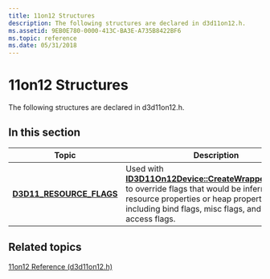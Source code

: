 ```yaml
---
title: 11on12 Structures
description: The following structures are declared in d3d11on12.h.
ms.assetid: 9EB0E780-0000-413C-BA3E-A735B8422BF6
ms.topic: reference
ms.date: 05/31/2018
---
```


# 11on12 Structures

The following structures are declared in d3d11on12.h.

## In this section



| Topic                                                             | Description                                                                                                                                                                                                                                                     |
|-------------------------------------------------------------------|-----------------------------------------------------------------------------------------------------------------------------------------------------------------------------------------------------------------------------------------------------------------|
| [**D3D11\_RESOURCE\_FLAGS**](/windows/desktop/api/d3d11on12/ns-d3d11on12-d3d11_resource_flags)<br/> | Used with [**ID3D11On12Device::CreateWrappedResource**](/windows/desktop/api/d3d11on12/nf-d3d11on12-id3d11on12device-createwrappedresource) to override flags that would be inferred by the resource properties or heap properties, including bind flags, misc flags, and CPU access flags. <br/> |



 

## Related topics

<dl> <dt>

[11on12 Reference (d3d11on12.h)](direct3d-11on12-reference.md)
</dt> </dl>

 

 





